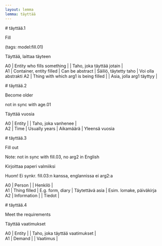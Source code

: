 ```yaml
---
layout: lemma
lemma: täyttää
---
```


<div class="sense">
# <span class="sensename">täyttää.1</span>

<span class="description">Fill</span>

(tags: model:fill.01)

<span class="description">Täyttää, laittaa täyteen</span>

A0 | Entity who fills something |   | Taho, joka täyttää jotain |  
A1 | Container, entity filled | Can be abstract | Säiliö, täytetty taho | Voi olla abstrakti
A2 | Thing with which arg1 is being filled |   | Asia, jolla arg1 täyttyy |  

</div>

<div class="sense">
# <span class="sensename">täyttää.2</span>

<span class="description">Become older</span>

not in sync with age.01

<span class="description">Täyttää vuosia</span>

A0 | Entity |   | Taho, joka vanhenee |  
A2 | Time | Usually years | Aikamäärä | Yleensä vuosia

</div>

<div class="sense">
# <span class="sensename">täyttää.3</span>

<span class="description">Fill out</span>

Note: not in sync with fill.03, no arg2 in English

<span class="description">Kirjoittaa paperi valmiiksi</span>

Huom! Ei synkr. fill.03:n kanssa, englannissa ei arg2:a

A0 | Person |   | Henkilö |  
A1 | Thing filled | E.g. form, diary | Täytettävä asia | Esim. lomake, päiväkirja
A2 | Information |   | Tiedot |  

</div>

<div class="sense">
# <span class="sensename">täyttää.4</span>

<span class="description">Meet the requirements</span>



<span class="description">Täyttää vaatimukset</span>

A0 | Entity |   | Taho, joka täyttää vaatimukset |  
A1 | Demand |   | Vaatimus |  

</div>

